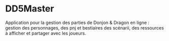 # DD5Master
Application pour la gestion des parties de Donjon &amp; Dragon en ligne : gestion des personnages, des pnj et bestiaires des scénarii, des ressources à afficher et partager avec les joueurs.

